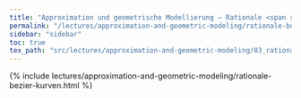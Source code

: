 ```yaml
---
title: "Approximation und geometrische Modellierung – Rationale <span style=\"font-variant: small-caps;\">Bézier</span>-Kurven"
permalink: "/lectures/approximation-and-geometric-modeling/rationale-bezier-kurven.html"
sidebar: "sidebar"
toc: true
tex_path: "src/lectures/approximation-and-geometric-modeling/03_rationale_bezier-kurven.tex"
---
```


{% include lectures/approximation-and-geometric-modeling/rationale-bezier-kurven.html %}